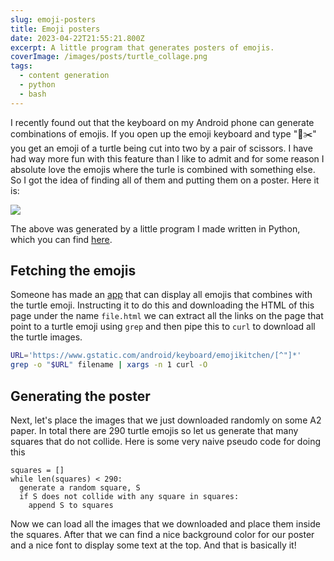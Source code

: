 ```yaml
---
slug: emoji-posters
title: Emoji posters
date: 2023-04-22T21:55:21.800Z
excerpt: A little program that generates posters of emojis.
coverImage: /images/posts/turtle_collage.png
tags:
  - content generation
  - python
  - bash
---
```


<script>
  import CodeBlock from "$lib/components/molecules/CodeBlock.svelte";
	import Image from '$lib/components/atoms/Image.svelte';
</script>

I recently found out that the keyboard on my Android phone can generate combinations of emojis. If you open up the emoji keyboard and type "🐢✂️" you get an emoji of a turtle being cut into two by a pair of scissors. I have had way more fun with this feature than I like to admit and for some reason I absolute love the emojis where the turle is combined with something else. So I got the idea of finding all of them and putting them on a poster. Here it is:

<Image  src="/images/posts/turtle_collage.png" />

The above was generated by a little program I made written in Python, which you can find [here](https://github.com/grunkgrunk/EmojiPosters/tree/main).

## Fetching the emojis
Someone has made an [app](https://emojikitchen.dev/) that can display all emojis that combines with the turtle emoji. Instructing it to do this and downloading the HTML of this page under the name ``file.html`` we can extract all the links on the page that point to a turtle emoji using ``grep`` and then pipe this to ``curl`` to download all the turtle images.

<CodeBlock lang="bash">

  ```bash
URL='https://www.gstatic.com/android/keyboard/emojikitchen/[^"]*'
grep -o "$URL" filename | xargs -n 1 curl -O
  ```

</CodeBlock>

## Generating the poster
Next, let's place the images that we just downloaded randomly on some A2 paper. In total there are 290 turtle emojis so let us generate that many squares that do not collide. Here is some very naive pseudo code for doing this

<CodeBlock>

```
squares = []
while len(squares) < 290:
  generate a random square, S
  if S does not collide with any square in squares:
    append S to squares
```

</CodeBlock>

Now we can load all the images that we downloaded and place them inside the squares. After that we can find a nice background color for our poster and a nice font to display some text at the top. And that is basically it!


